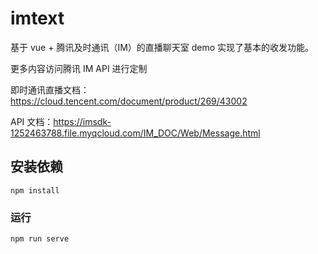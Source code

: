 # imtext

基于 vue + 腾讯及时通讯（IM）的直播聊天室 demo 实现了基本的收发功能。

更多内容访问腾讯 IM API 进行定制

即时通讯直播文档：https://cloud.tencent.com/document/product/269/43002

API 文档：https://imsdk-1252463788.file.myqcloud.com/IM_DOC/Web/Message.html

## 安装依赖

```
npm install
```

### 运行

```
npm run serve
```
